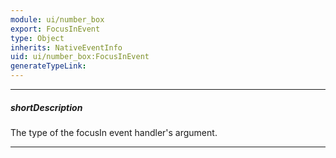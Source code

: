 ```yaml
---
module: ui/number_box
export: FocusInEvent
type: Object
inherits: NativeEventInfo
uid: ui/number_box:FocusInEvent
generateTypeLink: 
---
```

---
##### shortDescription
The type of the focusIn event handler's argument.

---
<!-- Description goes here -->
